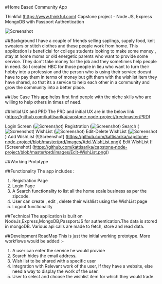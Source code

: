 #Home Based Community App

Thinkful (https://www.thinkful.com) Capstone project - Node JS, Express MongoDB with Passport Authentication

![Screenshot](https://github.com/kattisarika/capstone-node-project/blob/master/prd/images/homepage.png)


##Background
I have a couple of friends selling saplings, supply food, knit sweaters or stitch clothes and these people work from home. This application is beneficial for college students looking to make some money , stay at home moms or old energetic parents who want to provide some service. They don't take money for the job and they sometimes help people in need. So I created HBC for those people in lieu who want to turn their hobby into a profession and the person who is using their service doesnt have to pay them in terms of money but gift them with the wishlist item they have shared, so that its a service to help each other in a community and grow the community into a better place. 

##Use Case 
This app helps first find people with the niche skills who are willing to help others in times of need. 

##Initial UX and PRD
 The PRD and initial UX are in the below link (https://github.com/kattisarika/capstone-node-project/tree/master/PRD)
 
 Login Screen (![Screenshot](https://github.com/kattisarika/capstone-node-project/blob/master/prd/images/Login-Page.png))
 Registration (![Screenshot](https://github.com/kattisarika/capstone-node-project/blob/master/prd/images/Register-HBC.png))
 Search     (![Screenshot](https://github.com/kattisarika/capstone-node-project/blob/master/prd/images/Profile-Search.png)) 
 WishList   (![Screenshot](https://github.com/kattisarika/capstone-node-project/blob/master/prd/images/WishList-home.png))
 Edit-Delete WishList (![Screenshot](https://github.com/kattisarika/capstone-node-project/blob/master/prd/images/Edit-Delete-WishList.png))
 Add WishList (![Screenshot] (https://github.com/kattisarika/capstone-node-project/blob/master/prd/images/Add-WishList.png))
 Edit WishList (![Screenshot] (https://github.com/kattisarika/capstone-node-project/blob/master/prd/images/Edit-WishList.png))


##Working Prototype 


##Functionality 
The app includes :

1. Registration Page 
2. Login Page
3. A Search functionality to list all the home scale business as per the zipcode. 
4. User can create , edit , delete their wishlist using the WishList page
5. Logout functionality

##Technical
The application is built on NodeJs,Express,MongoDB,PassportJS for authentication.The data is stored in mongoDB. Various api calls are made to fetch, store  and read data. 

##Development RoadMap
This is just the initial working prototype. More workflows would be added :-
1. A user can enter the service he would provide 
2. Search hides the email address. 
3. Wish list to be shared with a specific user 
4. Integration with Relevant work of the user, If they have a website, else need  a way to display the work of the user.
5. User to select and choose the wishlist item for which they would trade.


